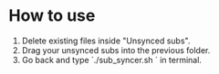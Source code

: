 # How to use

1. Delete existing files inside "Unsynced subs".
2. Drag your unsynced subs into the previous folder.
3. Go back and type ´./sub_syncer.sh <delay-minutes> <delay-seconds> <show-name>´ in terminal.

